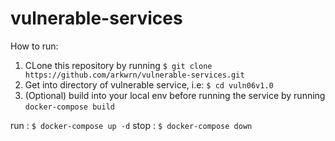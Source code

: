 # vulnerable-services

How to run:

1. CLone this repository by running `$ git clone https://github.com/arkwrn/vulnerable-services.git`
2. Get into directory of vulnerable service, i.e: `$ cd vuln06v1.0`
3. (Optional) build into your local env before running the service by running `docker-compose build`

run : `$ docker-compose up -d`
stop : `$ docker-compose down`